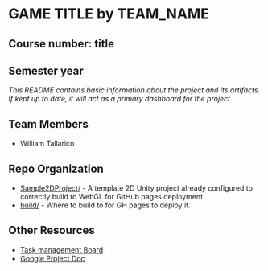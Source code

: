 # **GAME TITLE** by TEAM_NAME
## Course number: title
## Semester year

_This README contains basic information about the project and its artifacts. If kept up to date, it will act as a primary dashboard for the project._

## Team Members
- William Tallarico

## Repo Organization
- [Sample2DProject/](Sample2DProject/) - A template 2D Unity project already configured to correctly build to WebGL for GitHub pages deployment.
- [build/](build/) - Where to build to for GH pages to deploy it.

## Other Resources
- [Task management Board](TBD)
- [Google Project Doc](TBD)
